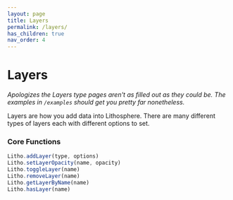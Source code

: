 ```yaml
---
layout: page
title: Layers
permalink: /layers/
has_children: true
nav_order: 4
---
```


# Layers

_Apologizes the Layers type pages aren't as filled out as they could be. The examples in `/examples` should get you pretty far nonetheless._

Layers are how you add data into Lithosphere. There are many different types of layers each with different options to set.

### Core Functions

```javascript
Litho.addLayer(type, options)
Litho.setLayerOpacity(name, opacity)
Litho.toggleLayer(name)
Litho.removeLayer(name)
Litho.getLayerByName(name)
Litho.hasLayer(name)
```
